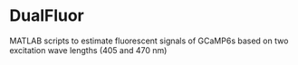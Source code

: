 # DualFluor

MATLAB scripts to estimate fluorescent signals of GCaMP6s based on two excitation wave lengths (405 and 470 nm)
